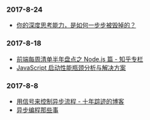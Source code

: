 ### 2017-8-24<br />
+ [你的深度思考能力，是如何一步步被毁掉的？](https://mp.weixin.qq.com/s?__biz=MjM5OTM5OTAyMQ==&mid=2654432204&idx=2&sn=500226618baca34142ca9ec40a15c79e)<br />

### 2017-8-18<br />
+ [前端每周清单半年盘点之 Node.js 篇 - 知乎专栏](https://zhuanlan.zhihu.com/p/28584218?group_id=881572657252945920)<br />
+ [JavaScript 启动性能瓶颈分析与解决方案](https://mp.weixin.qq.com/s?__biz=MzIwNjQwMzUwMQ==&mid=2247484987&idx=1&sn=7f20da20bc6baed62ca8ff115209942b&chksm=972364f9a054edefccebc89bb4b39150328f84fc6a3da53dafa9563df7375fef00b3a1a4c483&scene=21#wechat_redirect)<br />

### 2017-8-8<br />
+ [用信号来控制异步流程 - 十年踪迹的博客](https://www.h5jun.com/post/signals-and-async.html)<br />
+ [异步编程那些事](http://yanhaijing.com/javascript/2017/08/02/talk-async/)<br />
